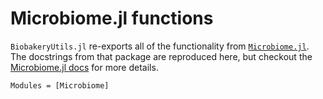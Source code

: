 # Microbiome.jl functions

`BiobakeryUtils.jl` re-exports all of the functionality
from [`Microbiome.jl`](https://github.com/EcoJulia/Microbiome.jl).
The docstrings from that package are reproduced here,
but checkout the [Microbiome.jl docs](https://docs.ecojulia.org/Microbiome.jl/latest/) for more details.

```@autodocs
Modules = [Microbiome]
```